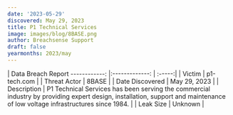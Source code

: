 ```yaml
---
date: '2023-05-29'
discovered: May 29, 2023
title: P1 Technical Services
image: images/blog/8BASE.png
author: Breachsense Support
draft: false
yearmonths: 2023/may
---
```



| Data Breach Report
------------:     |:-------------:    | :-----:|
| Victim      | p1-tech.com      | 
| Threat Actor      | 8BASE      | 
| Date Discovered      | May 29, 2023      | 
| Description      | P1 Technical Services has been serving the commercial industry by providing expert design, installation, support and maintenance of low voltage infrastructures since 1984.      | 
| Leak Size      | Unknown      | 

